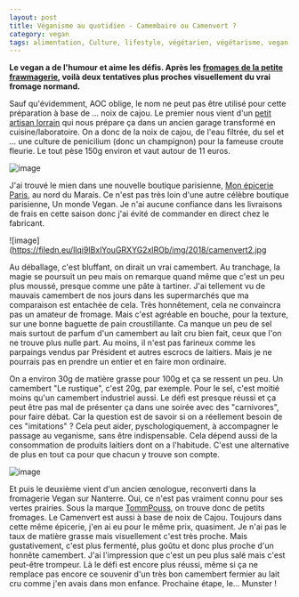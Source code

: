 ```yaml
---
layout: post
title: Véganisme au quotidien - Camembaire ou Camenvert ?
category: vegan
tags: alimentation, Culture, lifestyle, végétarien, végétarisme, vegan, veganisme
---
```

**Le vegan a de l'humour et aime les défis. Après les [fromages de la petite frawmagerie](https://www.cheziceman.fr/2017/veganfrawmagerie/), voilà deux tentatives plus proches visuellement du vrai fromage normand.**

Sauf qu'évidemment, AOC oblige, le nom ne peut pas être utilisé pour cette préparation à base de ... noix de cajou. Le premier nous vient d'un <a href="http://www.petits-veganne.fr">petit artisan lorrain</a> qui nous prépare ça dans un ancien garage transformé en cuisine/laboratoire. On a donc de la noix de cajou, de l'eau filtrée, du sel et ... une culture de penicilium (donc un champignon) pour la fameuse croute fleurie. Le tout pèse 150g environ et vaut autour de 11 euros.

![image](https://filedn.eu/llqi9IBxlYouGRXYG2xlROb/img/2018/camenvert1.jpg)

J'ai trouvé le mien dans une nouvelle boutique parisienne, <a href="https://monepicerieparis.fr">Mon épicerie Paris</a>, au nord du Marais. Ce n'est pas très loin d'une autre célèbre boutique parisienne, Un monde Vegan. Je n'ai aucune confiance dans les livraisons de frais en cette saison donc j'ai évité de commander en direct chez le fabricant.

![image](https://filedn.eu/llqi9IBxlYouGRXYG2xlROb/img/2018/camenvert2.jpg

Au déballage, c'est bluffant, on dirait un vrai camembert. Au tranchage, la magie se poursuit un peu mais on remarque quand même que c'est un peu plus moussé, presque comme une pâte à tartiner. J'ai tellement vu de mauvais camembert de nos jours dans les supermarchés que ma comparaison est entachée de cela. Très honnêtement, cela ne convaincra pas un amateur de fromage. Mais c'est agréable en bouche, pour la texture, sur une bonne baguette de pain croustillante. Ca manque un peu de sel mais surtout de parfum d'un camembert au lait cru bien fait, ceux que l'on ne trouve plus nulle part. Au moins, il n'est pas farineux comme les parpaings vendus par Président et autres escrocs de laitiers. Mais je ne pourrais pas en prendre un entier et en faire mon ordinaire.

On a environ 30g de matière grasse pour 100g et ça se ressent un peu. Un camembert "Le rustique", c'est 20g, par exemple. Pour le sel, c'est moitié moins qu'un camembert industriel aussi. Le défi est presque réussi et ça peut être pas mal de présenter ça dans une soirée avec des "carnivores", pour faire débat. Car la question est de savoir si on a réellement besoin de ces "imitations" ? Cela peut aider, pyschologiquement, à accompagner le passage au veganisme, sans être indispensable. Cela dépend aussi de la consommation de produits laitiers dont on a l'habitude. C'est une alternative de plus en tout ca pour que chacun y trouve son compte.

![image](https://filedn.eu/llqi9IBxlYouGRXYG2xlROb/img/2018/camenvert3.gif)

Et puis le deuxième vient d'un ancien œnologue, reconverti dans la fromagerie Vegan sur Nanterre. Oui, ce n'est pas vraiment connu pour ses vertes prairies. Sous la marque <a href="https://tommpousse.fr">TommPouss</a>, on trouve donc de petits fromages. Le Camenvert est aussi à base de noix de Cajou. Toujours dans cette même épicerie, j'en ai eu pour le même prix, quasiment. Je n'ai pas le taux de matière grasse mais visuellement c'est très proche. Mais gustativement, c'est plus fermenté, plus goûtu et donc plus proche d'un honnête camembert. J'ai l'impression que c'est un peu plus salé mais c'est peut-être trompeur. Là le défi est encore plus réussi, même si ça ne remplace pas encore ce souvenir d'un très bon camembert fermier au lait cru comme j'en avais dans mon enfance. Prochaine étape, le... Munster !
